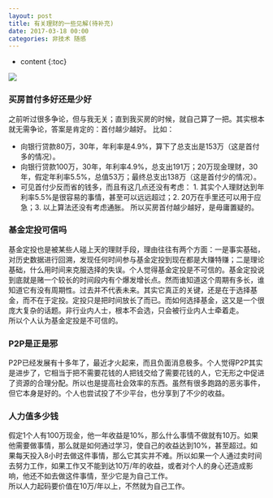 ```yaml
---
layout: post
title: 有关理财的一些见解(待补充)
date: 2017-03-18 00:00
categories: 非技术 随感
---
```


* content
{:toc}

![](https://github.com/HarmonyHu/harmonyhu.github.io/raw/master/_posts/images/Buddha.jpg)  

### 买房首付多好还是少好  
之前听过很多争论，但与我无关；直到我买房的时候，就自己算了一把。其实根本就无需争论，答案是肯定的：首付越少越好。
比如：  
* 向银行贷款80万，30年，年利率是4.9%，算下了总支出是153万（这是首付多的情况）。  
* 向银行贷款100万，30年，年利率4.9%，总支出191万；20万现金理财，30年，假定年利率5.5%，总值53万；最终总支出138万（这是首付少的情况）。  
* 可见首付少反而省的钱多，而且有这几点还没有考虑： 1. 其实个人理财达到年利率5.5%是很容易的事情，甚至可以远远超过；2. 20万在手里还可以用于应急；3. 以上算法还没有考虑通胀。
所以买房首付越少越好，是毋庸置疑的。

### 基金定投可信吗  
基金定投也是被某些人碰上天的理财手段，理由往往有两个方面：一是事实基础，对历史数据进行回溯，发现任何时间参与基金定投到现在都是大赚特赚；二是理论基础，什么用时间来克服选择的失误。个人觉得基金定投是不可信的。基金定投说到底就是赌一个较长的时间段内有个爆发增长点。然而谁知道这个周期有多长，谁知道它有没有周期性。过去并不代表未来。其实它真正的关键，还是在于选择基金，而不在于定投。定投只是把时间放长了而已。而如何选择基金，这又是一个很庞大复杂的话题。非行业内人士，根本不会选，只会被行业内人士牵着走。  
所以个人认为基金定投是不可信的。

### P2P是正是邪  
P2P已经发展有十多年了，最近才火起来，而且负面消息极多。个人觉得P2P其实是进步了，它相当于把不需要花钱的人把钱交给了需要花钱的人，它无形之中促进了资源的合理分配。所以也是提高社会效率的东西。虽然有很多跑路的恶劣事件，但它本身是好的。个人也尝试投了不少平台，也分享到了不少的收益。

### 人力值多少钱  
假定1个人有100万现金，他一年收益是10%，那么什么事情不做就有10万。如果他需要做事情，那么就是如何通过学习，使自己的收益达到10%，甚至超过。如果每天投入8小时去做这件事情，那么它其实并不难。所以如果一个人通过卖时间去努力工作，如果工作又不能到达10万/年的收益，或者对个人的身心还造成影响，他还不如去做这件事情，至少它是为自己工作。  
所以人力起码要价值在10万/年以上，不然就为自己工作。